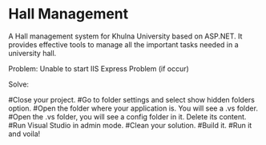 # Hall Management

A Hall management system for Khulna University based on ASP.NET. It provides effective tools to manage all the important tasks needed in a university hall.


Problem: Unable to start IIS Express Problem (if occur)

Solve:

#Close your project.
#Go to folder settings and select show hidden folders option.
#Open the folder where your application is. You will see a .vs folder.
#Open the .vs folder, you will see a config folder in it. Delete its content.
#Run Visual Studio in admin mode.
#Clean your solution.
#Build it.
#Run it and voila!
